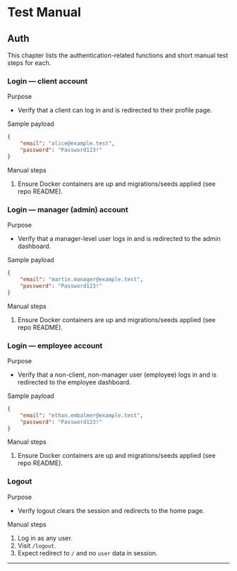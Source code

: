 # Test Manual

## Auth

This chapter lists the authentication-related functions and short manual test steps for each.

### Login — client account

Purpose
- Verify that a client can log in and is redirected to their profile page.

Sample payload

```json
{
	"email": "alice@example.test",
	"password": "Password123!"
}
```

Manual steps
1. Ensure Docker containers are up and migrations/seeds applied (see repo README).

### Login — manager (admin) account

Purpose
- Verify that a manager-level user logs in and is redirected to the admin dashboard.

Sample payload

```json
{
	"email": "martin.manager@example.test",
	"password": "Password123!"
}
```

Manual steps
1. Ensure Docker containers are up and migrations/seeds applied (see repo README).

### Login — employee account

Purpose
- Verify that a non-client, non-manager user (employee) logs in and is redirected to the employee dashboard.

Sample payload

```json
{
	"email": "ethan.embalmer@example.test",
	"password": "Password123!"
}
```

Manual steps
1. Ensure Docker containers are up and migrations/seeds applied (see repo README).


### Logout

Purpose
- Verify logout clears the session and redirects to the home page.

Manual steps
1. Log in as any user.
2. Visit `/logout`.
3. Expect redirect to `/` and no `user` data in session.

---
